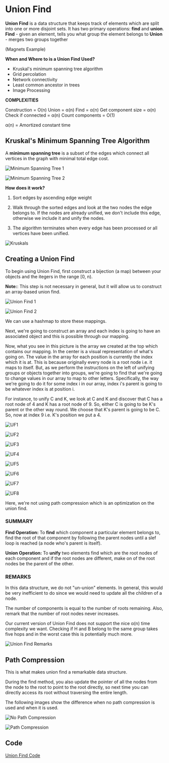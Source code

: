 # Union Find

**Union Find** is a data structure that keeps track of elements which are split into one or more disjoint sets. It has two primary operations: **find** and **union**.
**Find** - given an element, tells you what group the element belongs to
**Union** - merges two groups together

(Magnets Example)

**When and Where to is a Union Find Used?**

- Kruskal's minimum spanning tree algorithm
- Grid percolation
- Network connectivity
- Least common ancestor in trees
- Image Processing

**COMPLEXITIES**

Construction = O(n)
Union = α(n)
Find = α(n)
Get component size = α(n)
Check if connected = α(n)
Count components = O(1)

α(n) = Amortized constant time

## Kruskal's Minimum Spanning Tree Algorithm

A **minimum spanning tree** is a subset of the edges which connect all vertices in the graph with minimal total edge cost.

![Minimum Spanning Tree 1](../Images/MST1.png)

![Minimum Spanning Tree 2](../Images/MST2.png)

**How does it work?**

1. Sort edges by ascending edge weight

2. Walk through the sorted edges and look at the two nodes the edge belongs to. If the nodes are already unified, we don't include this edge, otherwise we include it and unify the nodes.

3. The algorithm terminates when every edge has been processed or all vertices have been unified.

![Kruskals](../Images/Kruskals.png)

## Creating a Union Find

To begin using Union Find, first construct a bijection (a map) between your objects and the itegers in the range [0, n).

**Note:**: This step is not necessary in general, but it will allow us to construct an array-based union find.

![Union Find 1](../Images/UnionFindCreation1.png)

![Union Find 2](../Images/UnionFindCreation2.png)

We can use a hashmap to store these mappings.

Next, we're going to construct an array and each index is going to have an associated object and this is possible through our mapping.

Now, what you see in this picture is the array we created at the top which contains our mapping. In the center is a visual representation of what's going on. The value in the array for each position is currently the index which it is at. This is because originally every node is a root node i.e. it maps to itself. But, as we perform the instructions on the left of unifying groups or objects together into groups, we're going to find that we're going to change values in our array to map to other letters.
Specifically, the way we're going to do it for some index i in our array, index i's parent is going to be whatever index is at position i.

For instance, to unify C and K, we look at C and K and discover that C has a root node of 4 and K has a root node of 9. So, either C is going to be K's parent or the other way round. We choose that K's parent is going to be C. So, now at index 9 i.e. K's position we put a 4.

![UF1](../Images/CreateUFSteps1.png)

![UF2](../Images/CreateUFSteps2.png)

![UF3](../Images/CreateUFSteps3.png)

![UF4](../Images/CreateUFSteps4.png)

![UF5](../Images/CreateUFSteps5.png)

![UF6](../Images/CreateUFSteps6.png)

![UF7](../Images/CreateUFSteps7.png)

![UF8](../Images/CreateUFSteps8.png)

Here, we're not using path compression which is an optimization on the union find.

### SUMMARY

**Find Operation:** To **find** which component a particular element belongs to, find the root of that component by following the parent nodes until a slef loop is reached (a node who's parent is itself).

**Union Operation:** To **unify** two elements find which are the root nodes of each component and if the root nodes are different, make on of the root nodes be the parent of the other.

### REMARKS

In this data structure, we do not "un-union" elements. In general, this would be very inefficient to do since we would need to update all the children of a node.

The number of components is equal to the number of roots remaining. Also, remark that the number of root nodes never increases.

Our current version of Union Find does not support the nice α(n) time complexity we want. Checking if H and B belong to the same group takes five hops and in the worst case this is potentially much more.

![Union Find Remarks](../Images/UnionFindRemarks.png)

## Path Compression

This is what makes union find a remarkable data structure.

During the find method, you also update the pointer of all the nodes from the node to the root to point to the root directly, so next time you can directly access its root without traversing the entire length.

The following images show the difference when no path compression is used and when it is used.

![No Path Compression](../Images/NoPathCompression.png)

![Path Compression](../Images/PathCompression.png)

## Code

[Union Find Code](../Union%20Find/union-find.js)
